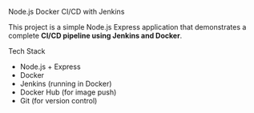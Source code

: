 Node.js Docker CI/CD with Jenkins

This project is a simple Node.js Express application that demonstrates a complete **CI/CD pipeline using Jenkins and Docker**.

Tech Stack

- Node.js + Express
- Docker
- Jenkins (running in Docker)
- Docker Hub (for image push)
- Git (for version control)


